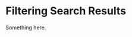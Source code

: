 [title]: # (Filtering Search Results)
[tags]: # (XXX)
[priority]: # (4989)
# Filtering Search Results
Something here.
